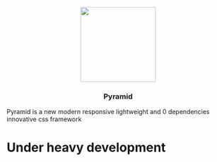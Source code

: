 <p align="center">
  <a href="https://ui.redpyramids.com/">
    <img src="https://ui.redpyramids.com/media/pyramid.svg" alt="" width=170 height=170>
  </a>
</p>
  <h3 align="center">Pyramid</h3>


Pyramid is a new modern responsive lightweight and 0 dependencies innovative css framework 

# Under heavy development 

